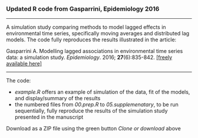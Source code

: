 
### Updated R code from Gasparrini, Epidemiology 2016

--------------------------------------------------------------------------------

A simulation study comparing methods to model lagged effects in environmental time series, specifically moving averages and distributed lag models. The code fully reproduces the results illustrated in the article:

Gasparrini A. Modelling lagged associations in environmental time series data: a simulation study. *Epidemiology*. 2016; **27**(6):835-842. [[freely available here]](http://www.ag-myresearch.com/2016_gasparrini_epidem.html)

--------------------------------------------------------------------------------

The code:

  * *example.R* offers an example of simulation of the data, fit of the models, and          display/summary of the results
  * the numbered files from *00.prep.R* to *05.supplemenatary*, to be run sequentially,      fully reproduce the results of the simulation study presented in the manuscript
  
Download as a ZIP file using the green button *Clone or download* above
